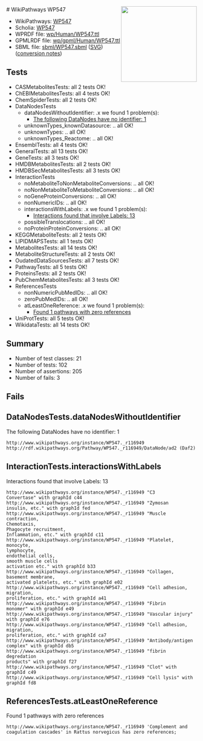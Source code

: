 <img style="float: right; width: 200px" src="../logo.png" />
# WikiPathways WP547

* WikiPathways: [WP547](https://identifiers.org/wikipathways:WP547)
* Scholia: [WP547](https://scholia.toolforge.org/wikipathways/WP547)
* WPRDF file: [wp/Human/WP547.ttl](../wp/Human/WP547.ttl)
* GPMLRDF file: [wp/gpml/Human/WP547.ttl](../wp/gpml/Human/WP547.ttl)
* SBML file: [sbml/WP547.sbml](../sbml/WP547.sbml) ([SVG](../sbml/WP547.svg)) ([conversion notes](../sbml/WP547.txt))

## Tests
* CASMetabolitesTests: all 2 tests OK!
* ChEBIMetabolitesTests: all 4 tests OK!
* ChemSpiderTests: all 2 tests OK!
* DataNodesTests
    * dataNodesWithoutIdentifier: .x we found 1 problem(s):
        * [The following DataNodes have no identifier: 1](#d2d32fa0)
    * unknownTypes_knownDatasource: .. all OK!
    * unknownTypes: .. all OK!
    * unknownTypes_Reactome: .. all OK!
* EnsemblTests: all 4 tests OK!
* GeneralTests: all 13 tests OK!
* GeneTests: all 3 tests OK!
* HMDBMetabolitesTests: all 2 tests OK!
* HMDBSecMetabolitesTests: all 3 tests OK!
* InteractionTests
    * noMetaboliteToNonMetaboliteConversions: .. all OK!
    * noNonMetaboliteToMetaboliteConversions: .. all OK!
    * noGeneProteinConversions: .. all OK!
    * nonNumericIDs: .. all OK!
    * interactionsWithLabels: .x we found 1 problem(s):
        * [Interactions found that involve Labels: 13](#fe97a8bb)
    * possibleTranslocations: .. all OK!
    * noProteinProteinConversions: .. all OK!
* KEGGMetaboliteTests: all 2 tests OK!
* LIPIDMAPSTests: all 1 tests OK!
* MetabolitesTests: all 14 tests OK!
* MetaboliteStructureTests: all 2 tests OK!
* OudatedDataSourcesTests: all 7 tests OK!
* PathwayTests: all 5 tests OK!
* ProteinsTests: all 2 tests OK!
* PubChemMetabolitesTests: all 3 tests OK!
* ReferencesTests
    * nonNumericPubMedIDs: .. all OK!
    * zeroPubMedIDs: .. all OK!
    * atLeastOneReference: .x we found 1 problem(s):
        * [Found 1 pathways with zero references](#35eb778e)
* UniProtTests: all 5 tests OK!
* WikidataTests: all 14 tests OK!


## Summary

* Number of test classes: 21
* Number of tests: 102
* Number of assertions: 205
* Number of fails: 3

## Fails

<a name="d2d32fa0" />

## DataNodesTests.dataNodesWithoutIdentifier

The following DataNodes have no identifier: 1
```
http://www.wikipathways.org/instance/WP547._r116949 http://rdf.wikipathways.org/Pathway/WP547._r116949/DataNode/ad2 (Daf2)
```

<a name="fe97a8bb" />

## InteractionTests.interactionsWithLabels

Interactions found that involve Labels: 13
```
http://www.wikipathways.org/instance/WP547._r116949 "C3
Convertase" with graphId c44
http://www.wikipathways.org/instance/WP547._r116949 "Zymosan
insulin, etc." with graphId fed
http://www.wikipathways.org/instance/WP547._r116949 "Muscle contraction,
Chemotaxis,
Phagocyte recruitment,
Inflammation, etc." with graphId c11
http://www.wikipathways.org/instance/WP547._r116949 "Platelet, monocyte,
lymphocyte,
endothelial cells,
smooth muscle cells
activation etc." with graphId b33
http://www.wikipathways.org/instance/WP547._r116949 "Collagen,
basement membrane,
activated platelets, etc." with graphId e02
http://www.wikipathways.org/instance/WP547._r116949 "Cell adhesion,
migration,
proliferation, etc." with graphId a41
http://www.wikipathways.org/instance/WP547._r116949 "Fibrin
monomer" with graphId e49
http://www.wikipathways.org/instance/WP547._r116949 "Vascular injury" with graphId e76
http://www.wikipathways.org/instance/WP547._r116949 "Cell adhesion,
migration,
proliferation, etc." with graphId ca7
http://www.wikipathways.org/instance/WP547._r116949 "Antibody/antigen
complex" with graphId db5
http://www.wikipathways.org/instance/WP547._r116949 "fibrin degredation
products" with graphId f27
http://www.wikipathways.org/instance/WP547._r116949 "Clot" with graphId c49
http://www.wikipathways.org/instance/WP547._r116949 "Cell lysis" with graphId fd8
```

<a name="35eb778e" />

## ReferencesTests.atLeastOneReference

Found 1 pathways with zero references
```
http://www.wikipathways.org/instance/WP547._r116949 'Complement and coagulation cascades' in Rattus norvegicus has zero references; 
```

